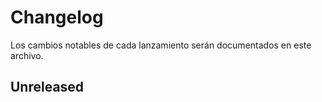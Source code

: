 # Changelog

Los cambios notables de cada lanzamiento serán documentados en este archivo.

## Unreleased
